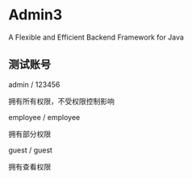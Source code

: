 # Admin3
A Flexible and Efficient Backend Framework for Java

## 测试账号

admin / 123456

拥有所有权限，不受权限控制影响

employee / employee 

拥有部分权限

guest  / guest 

拥有查看权限

